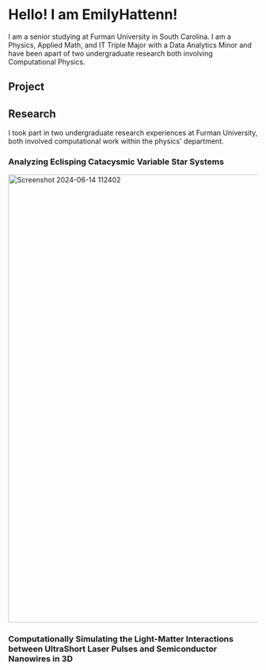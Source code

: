# Hello! I am EmilyHattenn!
I am a senior studying at Furman University in South Carolina. 
I am a Physics, Applied Math, and IT Triple Major with a Data Analytics Minor and have been apart of two undergraduate research both involving Computational Physics.

## Project

## Research 
I took part in two undergraduate research experiences at Furman University, both involved computational work within the physics' department.

### Analyzing Eclisping Catacysmic Variable Star Systems 
<img width="1902" height="904" alt="Screenshot 2024-06-14 112402" src="https://github.com/user-attachments/assets/b52e181c-e5f7-432c-97d9-4dc77bf0a673" />


### Computationally Simulating the Light-Matter Interactions between UltraShort Laser Pulses and Semiconductor Nanowires in 3D

